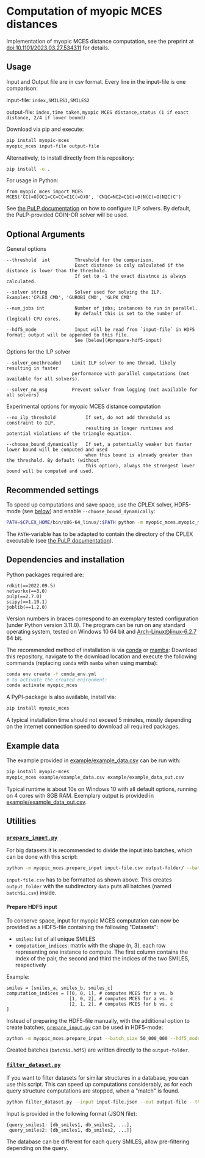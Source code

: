 # Computation of myopic MCES distances

Implementation of myopic MCES distance computation, see the preprint at [doi:10.1101/2023.03.27.534311](https://doi.org/10.1101/2023.03.27.534311) for details.

## Usage

Input and Output file are in csv format. Every line in the input-file is one comparison:

input-file: `index,SMILES1,SMILES2`

output-file: `index,time taken,myopic MCES distance,status (1 if exact distance, 2/4 if lower bound)`

Download via pip and execute:
```bash
pip install myopic-mces
myopic_mces input-file output-file
```

Alternatively, to install directly from this repository:
```bash
pip install -e .
```

For usage in Python:
```
from myopic_mces import MCES
MCES('CC(=O)OC1=CC=CC=C1C(=O)O', 'CN1C=NC2=C1C(=O)N(C(=O)N2C)C')
```

See [the PuLP documentation](https://coin-or.github.io/pulp/guides/how_to_configure_solvers.html) on how to configure ILP solvers. By default, the PuLP-provided COIN-OR solver will be used.

## Optional Arguments

General options
```
--threshold  int         Threshold for the comparison.
                         Exact distance is only calculated if the distance is lower than the threshold.
                         If set to -1 the exact disatnce is always calculated.

--solver string          Solver used for solving the ILP. Examples:'CPLEX_CMD', 'GUROBI_CMD', 'GLPK_CMD'

--num_jobs int           Number of jobs; instances to run in parallel.
                         By default this is set to the number of (logical) CPU cores.

--hdf5_mode              Input will be read from `input-file` in HDF5 format; output will be appended to this file.
                         See [below](#prepare-hdf5-input)
```

Options for the ILP solver
```
--solver_onethreaded    Limit ILP solver to one thread, likely resulting in faster
                        performance with parallel computations (not available for all solvers).

--solver_no_msg         Prevent solver from logging (not available for all solvers)

```

Experimental options for myopic MCES distance computation
```
--no_ilp_threshold           If set, do not add threshold as constraint to ILP,
                             resulting in longer runtimes and potential violations of the triangle equation.

--choose_bound_dynamically   If set, a potentially weaker but faster lower bound will be computed and used
                             when this bound is already greater than the threshold. By default (without
                             this option), always the strongest lower bound will be computed and used.
```

## Recommended settings

To speed up computations and save space, use the CPLEX solver, HDF5-mode (see [below](#prepare-hdf5-input)) and enable `--choose_bound_dynamically`:
```bash
PATH=$CPLEX_HOME/bin/x86-64_linux/:$PATH python -m myopic_mces.myopic_mces --threshold 10 --solver CPLEX_CMD --solver_onethreaded --solver_no_msg --hdf5_mode input-file.hdf5 tmpout
```

The `PATH`-variable has to be adapted to contain the directory of the CPLEX executable (see [the PuLP documentation](https://coin-or.github.io/pulp/guides/how_to_configure_solvers.html#cplex)).

## Dependencies and installation

Python packages required are:
```
rdkit(==2022.09.5)
networkx(==3.0)
pulp(==2.7.0)
scipy(==1.10.1)
joblib(==1.2.0)
```
Version numbers in braces correspond to an exemplary tested configuration (under Python version 3.11.0).
The program can be run on any standard operating system, tested on Windows 10 64 bit and Arch-Linux@linux-6.2.7 64 bit.

The recommended method of installation is via [conda](https://docs.conda.io/en/latest/miniconda.html) or [mamba](https://github.com/mamba-org/mamba):
Download this repository, navigate to the download location and execute the following commands (replacing `conda` with `mamba` when using mamba):
```bash
conda env create -f conda_env.yml
# to activate the created enironment:
conda activate myopic_mces
```

A PyPI-package is also available, install via:
```bash
pip install myopic_mces
```

A typical installation time should not exceed 5 minutes, mostly depending on the internet connection speed to download all required packages.

## Example data

The example provided in [example/example_data.csv](example/example_data.csv) can be run with:

```bash
pip install myopic-mces
myopic_mces example/example_data.csv example/example_data_out.csv
```

Typical runtime is about 10s on Windows 10 with all default options, running on 4 cores with 8GB RAM. Exemplary output is provided in [example/example_data_out.csv](example/example_data_out.csv).

## Utilities

### [`prepare_input.py`](src/myopic_mces/prepare_input.py)

For big datasets it is recommended to divide the input into batches, which can be done with this script:

```bash
python -m myopic_mces.prepare_input input-file.csv output-folder/ --batch_size 50_000_000
```

`input-file.csv` has to be formatted as shown above. This creates `output_folder` with the subdirectory `data` puts all batches (named `batch$i.csv`) inside.

#### Prepare HDF5 input

To conserve space, input for myopic MCES computation can now be provided as a HDF5-file containing the following "Datasets":

- `smiles`: list of all unique SMILES
- `computation_indices`: matrix with the shape (n, 3), each row representing one instance to compute. The first column contains the index of the pair, the second and third the indices of the two SMILES, respectively

Example:
```
smiles = [smiles_a, smiles_b, smiles_c]
computation_indices = [[0, 0, 1], # computes MCES for a vs. b
                       [1, 0, 2], # computes MCES for a vs. c
                       [2, 1, 2], # computes MCES for b vs. c
]
```

Instead of preparing the HDF5-file manually, with the additional option to create batches, [`prepare_input.py`](src/myopic_mces/prepare_input.py) can be used in HDF5-mode:

```bash
python -m myopic_mces.prepare_input --batch_size 50_000_000 --hdf5_mode input-smiles.txt output-folder/
```

Created batches (`batch$i.hdf5`) are written directly to the `output-folder`.

### [`filter_dataset.py`](src/myopic_mces/filter_dataset.py)

If you want to filter datasets for similar structures in a database, you can use this script. This can speed up computations considerably, as for each query structure computations are stopped, when a "match" is found.

```bash
python filter_dataset.py --input input-file.json --out output-file --threshold 10
```

Input is provided in the following format (JSON file):
```
{query_smiles1: [db_smiles1, db_smiles2, ...],
 query_smiles2: [db_smiles1, db_smiles2, ...]}
```

The database can be different for each query SMILES, allow pre-filtering depending on the query.
